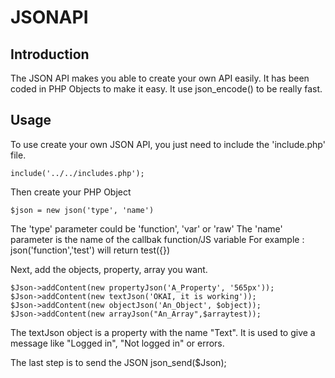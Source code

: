 JSONAPI
=======

Introduction
-------
The JSON API makes you able to create your own API easily.
It has been coded in PHP Objects to make it easy. It use json_encode() to be really fast.

Usage
-------
To use create your own JSON API, you just need to include the 'include.php' file.
	
	include('../../includes.php');

Then create your PHP Object
	
	$json = new json('type', 'name')

The 'type' parameter could be 'function', 'var' or 'raw' 
The 'name' parameter is the name of the callbak function/JS variable
For example : json('function','test') will return test({})

Next, add the objects, property, array you want.

	$Json->addContent(new propertyJson('A_Property', '565px'));
	$Json->addContent(new textJson('OKAI, it is working'));
	$Json->addContent(new objectJson('An_Object', $object));
	$Json->addContent(new arrayJson("An_Array",$arraytest));

The textJson object is a property with the name "Text". It is used to give a message like "Logged in", "Not logged in" or errors.

The last step is to send the JSON
	json_send($Json);